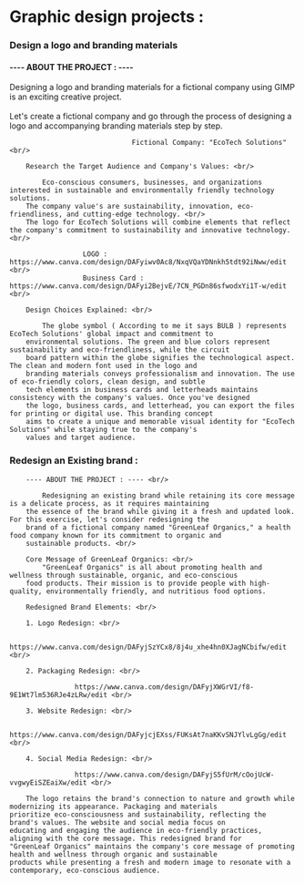 # Graphic design projects :

### Design a logo and branding materials

   ####    ---- ABOUT THE PROJECT : ----
        
Designing a logo and branding materials for a fictional company using GIMP is an exciting creative project. <br/>  
Let's create a fictional company and go through the process of designing a logo and accompanying branding materials step by step.  <br/> 

                                  Fictional Company: "EcoTech Solutions"  <br/> 

        Research the Target Audience and Company's Values: <br/> 

            Eco-conscious consumers, businesses, and organizations interested in sustainable and environmentally friendly technology solutions.
        The company value's are sustainability, innovation, eco-friendliness, and cutting-edge technology. <br/> 
        The logo for EcoTech Solutions will combine elements that reflect the company's commitment to sustainability and innovative technology. <br/>  

                      LOGO : https://www.canva.com/design/DAFyiwv0Ac8/NxqVQaYDNnkh5tdt92iNww/edit <br/> 
                      Business Card : https://www.canva.com/design/DAFyi2BejvE/7CN_PGDn86sfwodxYi1T-w/edit <br/> 

        Design Choices Explained: <br/> 

            The globe symbol ( According to me it says BULB ) represents EcoTech Solutions' global impact and commitment to 
        environmental solutions. The green and blue colors represent sustainability and eco-friendliness, while the circuit 
        board pattern within the globe signifies the technological aspect. The clean and modern font used in the logo and 
        branding materials conveys professionalism and innovation. The use of eco-friendly colors, clean design, and subtle 
        tech elements in business cards and letterheads maintains consistency with the company's values. Once you've designed 
        the logo, business cards, and letterhead, you can export the files for printing or digital use. This branding concept 
        aims to create a unique and memorable visual identity for "EcoTech Solutions" while staying true to the company's 
        values and target audience.

### Redesign an Existing brand :  <br/> 

        ---- ABOUT THE PROJECT : ---- <br/> 

            Redesigning an existing brand while retaining its core message is a delicate process, as it requires maintaining 
        the essence of the brand while giving it a fresh and updated look. For this exercise, let's consider redesigning the 
        brand of a fictional company named "GreenLeaf Organics," a health food company known for its commitment to organic and 
        sustainable products. <br/> 

        Core Message of GreenLeaf Organics: <br/> 
            "GreenLeaf Organics" is all about promoting health and wellness through sustainable, organic, and eco-conscious 
        food products. Their mission is to provide people with high-quality, environmentally friendly, and nutritious food options.

        Redesigned Brand Elements: <br/> 

        1. Logo Redesign: <br/> 

                    https://www.canva.com/design/DAFyjSzYCx8/8j4u_xhe4hn0XJagNCbifw/edit <br/> 

        2. Packaging Redesign: <br/> 

                    https://www.canva.com/design/DAFyjXWGrVI/f8-9E1Wt7lm536RJe4zLRw/edit <br/> 

        3. Website Redesign: <br/> 

                    https://www.canva.com/design/DAFyjcjEXss/FUKsAt7naKKvSNJYlvLgGg/edit <br/> 

        4. Social Media Redesign: <br/> 

                    https://www.canva.com/design/DAFyjS5fUrM/cOojUcW-vvgwyEiSZEaiXw/edit <br/> 

        The logo retains the brand's connection to nature and growth while modernizing its appearance. Packaging and materials 
    prioritize eco-consciousness and sustainability, reflecting the brand's values. The website and social media focus on 
    educating and engaging the audience in eco-friendly practices, aligning with the core message. This redesigned brand for 
    "GreenLeaf Organics" maintains the company's core message of promoting health and wellness through organic and sustainable 
    products while presenting a fresh and modern image to resonate with a contemporary, eco-conscious audience.







